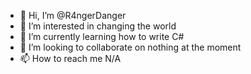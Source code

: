- 👋 Hi, I’m @R4ngerDanger
- 👀 I’m interested in changing the world
- 🌱 I’m currently learning how to write C# 
- 💞️ I’m looking to collaborate on nothing at the moment
- 📫 How to reach me N/A

<!---
R4ngerDanger/R4ngerDanger is a ✨ special ✨ repository because its `README.md` (this file) appears on your GitHub profile.
You can click the Preview link to take a look at your changes.
--->
